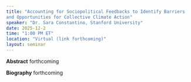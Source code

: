 ```yaml
---
title: "Accounting for Sociopolitical Feedbacks to Identify Barriers
and Opportunities for Collective Climate Action"
speaker: "Dr. Sara Constantino, Stanford University"
date: 2025-12-2
time: "1:00 PM ET"
location: "Virtual (link forthcoming)"
layout: seminar
---
```


**Abstract**
forthcoming

**Biography**
forthcoming
